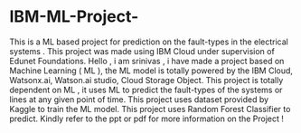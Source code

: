 # IBM-ML-Project-
This is a ML based project for prediction on the fault-types in the electrical systems . This project was made using IBM Cloud under supervision of Edunet Foundations. 
Hello , i am srinivas , i have made a project based on Machine Learning ( ML ), the ML model is totally powered by the IBM Cloud, Watsonx.ai, Watson.ai studio, Cloud Storage Object.
This project is totally dependent on ML , it uses ML to predict the fault-types of the systems or lines at any given point of time.
This project uses dataset provided by Kaggle to train the ML model.
This project uses Random Forest Classifier to predict.
Kindly refer to the ppt or pdf for more information on the Project !
